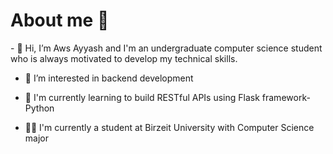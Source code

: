 <H1>About me 📌</H1>
- 👋 Hi, I’m Aws Ayyash and I'm an undergraduate computer science student who is always motivated to develop my technical skills.

- 👀 I’m interested in backend development 

- 📌 I'm currently learning to build RESTful APIs using Flask framework-Python 

- 💁‍♂️ I'm currently a student at Birzeit University with Computer Science major

<!---
AwsAyyash/AwsAyyash is a ✨ special ✨ repository because its `README.md` (this file) appears on your GitHub profile.
You can click the Preview link to take a look at your changes.
--->
